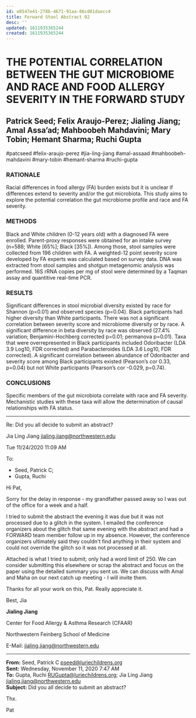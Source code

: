 ```yaml
---
id: e8547e41-278b-4671-91aa-86cd81daecc4
title: Forward Stool Abstract 02
desc: ''
updated: 1611935365244
created: 1611935365244
---
```

# THE POTENTIAL CORRELATION BETWEEN THE GUT MICROBIOME AND RACE AND FOOD ALLERGY SEVERITY IN THE FORWARD STUDY

## Patrick Seed; Felix Araujo-Perez; Jialing Jiang; Amal Assa’ad; Mahboobeh Mahdavini; Mary Tobin; Hemant Sharma; Ruchi Gupta

\#patcseed #felix-araujo-perez #jia-ling-jiang #amal-assaad #mahboobeh-mahdavini #mary-tobin #hemant-sharma #ruchi-gupta 

### RATIONALE

Racial differences in food allergy (FA) burden exists but it is unclear if differences extend to severity and/or the gut microbiota. This study aims to explore the potential correlation the gut microbiome profile and race and FA severity.

### METHODS

Black and White children (0-12 years old) with a diagnosed FA were enrolled. Parent-proxy responses were obtained for an intake survey (n=588; White \[65%]; Black \[35%]). Among those, stool samples were collected from 196 children with FA. A weighted-12 point severity score developed by FA experts was calculated based on survey data. DNA was extracted from stool samples and shotgun metagenomic analysis was performed. 16S rRNA copies per mg of stool were determined by a Taqman assay and quantitive real-time PCR.

### RESULTS

Significant differences in stool microbial diversity existed by race for Shannon (p=0.01) and observed species (p=0.04). Black participants had higher diversity than White participants. There was not a significant correlation between severity score and microbiome diversity or by race. A significant difference in beta diversity by race was observed (27.4% variation; Benjamini-Hochberg corrected p=0.01; permanova p=0.01). Taxa that were overrepresented in Black participants included Odoribacter (LDA 3.9 Log10, FDR corrected) and Parabacteroides (LDA 3.6 Log10, FDR corrected). A significant correlation between abundance of Odoribacter and severity score among Black participants existed (Pearson’s cor 0.33, p=0.04) but not White participants (Pearson’s cor -0.029, p=0.74).

### CONCLUSIONS

Specific members of the gut microbiota correlate with race and FA severity. Mechanistic studies with these taxa will allow the determination of causal relationships with FA status.

* * *

Re: Did you all decide to submit an abstract?

Jia Ling Jiang [jialing.jiang@northwestern.edu](mailto:jialing.jiang@northwestern.edu)

Tue 11/24/2020 11:09 AM

To:

- Seed, Patrick C;
- Gupta, Ruchi

Hi Pat,

Sorry for the delay in response - my grandfather passed away so I was out of the office for a week and a half. 

I tried to submit the abstract the evening it was due but it was not processed due to a glitch in the system. I emailed the conference organizers about the glitch that same evening with the abstract and had a FORWARD team member follow up in my absence. However, the conference organizers ultimately said they couldn't find anything in their system and could not override the glitch so it was not processed at all. 

Attached is what I tried to submit; only had a word limit of 250. We can consider submitting this elsewhere or scrap the abstract and focus on the paper using the detailed summary you sent us. We can discuss with Amal and Maha on our next catch up meeting - I will invite them. 

Thanks for all your work on this, Pat. Really appreciate it. 

Best,
Jia

**Jialing Jiang**

Center for Food Allergy & Asthma Research (CFAAR)

Northwestern Feinberg School of Medicine

E-Mail: [jialing.jiang@northwestern.edu](mailto:jialing.jiang@northwestern.edu)

* * *

**From:** Seed, Patrick C [pseed@luriechildrens.org](mailto:pseed@luriechildrens.org)  
**Sent:** Wednesday, November 11, 2020 7:47 AM  
**To:** Gupta, Ruchi [RUGupta@luriechildrens.org](mailto:RUGupta@luriechildrens.org); Jia Ling Jiang [jialing.jiang@northwestern.edu](mailto:jialing.jiang@northwestern.edu)  
**Subject:** Did you all decide to submit an abstract?

Thx.

Pat

